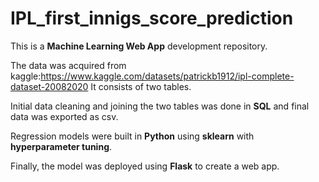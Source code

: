# IPL_first_innigs_score_prediction

This is a **Machine Learning Web App** development repository. 

The data was acquired from kaggle:https://www.kaggle.com/datasets/patrickb1912/ipl-complete-dataset-20082020
It consists of two tables.

Initial data cleaning and joining the two tables was done in **SQL** and final data was exported as csv.

Regression models were built in **Python** using **sklearn** with **hyperparameter tuning**.

Finally, the model was deployed using **Flask** to create a web app.
